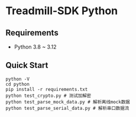 # Treadmill-SDK Python

## Requirements

- Python 3.8 ~ 3.12

## Quick Start

```shell
python -V
cd python
pip install -r requirements.txt
python test_crypto.py # 测试加解密
python test_parse_mock_data.py # 解析离线mock数据
python test_parse_serial_data.py # 解析串口数据流
```
